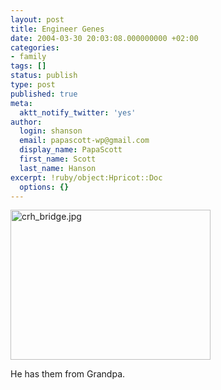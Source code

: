 ```yaml
---
layout: post
title: Engineer Genes
date: 2004-03-30 20:03:08.000000000 +02:00
categories:
- family
tags: []
status: publish
type: post
published: true
meta:
  aktt_notify_twitter: 'yes'
author:
  login: shanson
  email: papascott-wp@gmail.com
  display_name: PapaScott
  first_name: Scott
  last_name: Hanson
excerpt: !ruby/object:Hpricot::Doc
  options: {}
---
```

<p><img alt="crh_bridge.jpg" src="https://www.papascott.de/wordpress/wp-content/uploads/2004/03/crh_bridge.jpg" width="320" height="240" border="0" /></p>
<p>He has them from Grandpa.</p>
